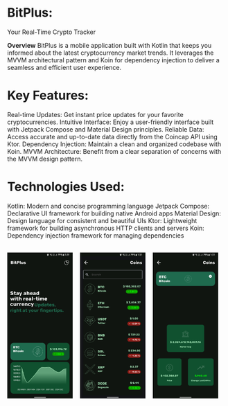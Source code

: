 # BitPlus: 
Your Real-Time Crypto Tracker

**Overview**
BitPlus is a mobile application built with Kotlin that keeps you informed about the latest cryptocurrency market trends.
It leverages the MVVM architectural pattern and Koin for dependency injection to deliver a seamless and efficient user experience.

# Key Features:

Real-time Updates: Get instant price updates for your favorite cryptocurrencies.
Intuitive Interface: Enjoy a user-friendly interface built with Jetpack Compose and Material Design principles.
Reliable Data: Access accurate and up-to-date data directly from the Coincap API using Ktor.
Dependency Injection: Maintain a clean and organized codebase with Koin.
MVVM Architecture: Benefit from a clear separation of concerns with the MVVM design pattern.

# Technologies Used:

Kotlin: Modern and concise programming language
Jetpack Compose: Declarative UI framework for building native Android apps
Material Design: Design language for consistent and beautiful UIs
Ktor: Lightweight framework for building asynchronous HTTP clients and servers
Koin: Dependency injection framework for managing dependencies

<br>
<div style="display: flex; justify-content: space-between;">
<img src="https://github.com/thevedantchourey/BitPlus/blob/master/assests/Screenshot_20241205_133046.png" width=30% height=30%>
<img src="https://github.com/thevedantchourey/BitPlus/blob/master/assests/Screenshot_20241205_133114.png" width=30% height=30%>
<img src="https://github.com/thevedantchourey/BitPlus/blob/master/assests/Screenshot_20241205_133125.png" width=30% height=30%>
<div>
